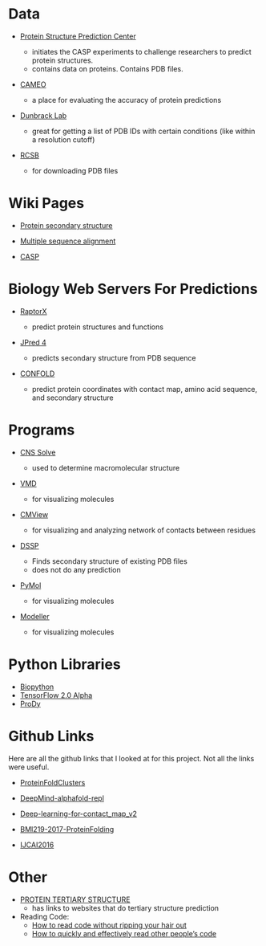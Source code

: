 # Data

* [Protein Structure Prediction Center](http://predictioncenter.org/)
    * initiates the CASP experiments to challenge researchers to predict protein structures.
    * contains data on proteins. Contains PDB files.

* [CAMEO](https://www.cameo3d.org/)
    * a place for evaluating the accuracy of protein predictions

* [Dunbrack Lab](http://dunbrack.fccc.edu/PISCES.php)
    * great for getting a list of PDB IDs with certain conditions (like within a resolution cutoff)

* [RCSB](https://www.rcsb.org/#Subcategory-download_structures)
    * for downloading PDB files





# Wiki Pages

* [Protein secondary structure](https://en.wikipedia.org/wiki/Protein_secondary_structure)

* [Multiple sequence alignment](https://en.wikipedia.org/wiki/Multiple_sequence_alignment)

* [CASP](https://en.wikipedia.org/wiki/CASP)





# Biology Web Servers For Predictions

* [RaptorX](http://raptorx.uchicago.edu/)
    * predict protein structures and functions

* [JPred 4](http://www.compbio.dundee.ac.uk/jpred/)
    * predicts secondary structure from PDB sequence

* [CONFOLD](http://protein.rnet.missouri.edu/confold/)
    * predict protein coordinates with contact map, amino acid sequence, and secondary structure

# Programs

* [CNS Solve](http://cns-online.org/v1.3/)
    * used to determine macromolecular structure

* [VMD](https://www.ks.uiuc.edu/Research/vmd/)
    * for visualizing molecules

* [CMView](http://www.bioinformatics.org/cmview/manual.html)
    * for visualizing and analyzing network of contacts between residues

* [DSSP](https://swift.cmbi.umcn.nl/gv/dssp/)
    * Finds secondary structure of existing PDB files
    * does not do any prediction

* [PyMol](https://pymol.org/2/)
    * for visualizing molecules 

* [Modeller](https://salilab.org/modeller/)
    * for visualizing molecules




# Python Libraries
* [Biopython](https://biopython.org/wiki/Documentation)
* [TensorFlow 2.0 Alpha](https://www.tensorflow.org/install)
* [ProDy](http://prody.csb.pitt.edu/)


# Github Links

Here are all the github links that I looked at for this project. Not all the links were useful.

* [ProteinFoldClusters](https://github.com/carlosmartinezvillar/ProteinFoldClusters)

* [DeepMind-alphafold-repl](https://github.com/llSourcell/DeepMind-alphafold-repl)

* [Deep-learning-for-contact_map_v2](https://github.com/doubleQ2018/Deep-learning-for-contact_map_v2)

* [BMI219-2017-ProteinFolding](https://github.com/pfnet-research/BMI219-2017-ProteinFolding)

* [IJCAI2016](https://github.com/icemansina/IJCAI2016)





# Other

* [PROTEIN TERTIARY STRUCTURE](https://molbiol-tools.ca/Protein_tertiary_structure.htm)
    * has links to websites that do tertiary structure prediction
* Reading Code:
    * [How to read code without ripping your hair out](https://medium.com/launch-school/how-to-read-source-code-without-ripping-your-hair-out-e066472bbe8d)
    * [How to quickly and effectively read other people’s code](https://selftaughtcoders.com/how-to-quickly-and-effectively-read-other-peoples-code/)